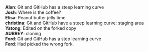 **Alan**: Git and GitHub has a steep learning curve  
**Josh**: Where is the coffee?   
**Elisa**: Peanut butter jelly time   
**christina**: Git and GitHub have a steep learning curve: staging area   
**Yatong**: Edited on the forked copy   
**AUBREY**: cloning   
**Ford**: Git and GitHub has a step learning curve   
**Ford**: Had picked the wrong fork.   

